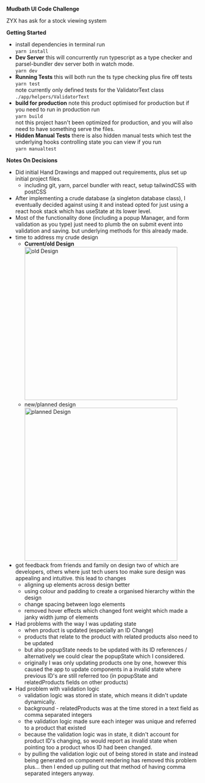 **Mudbath UI Code Challenge**


ZYX has ask for a stock viewing system

**Getting Started**

* install dependencies in terminal run<br/>```yarn install```
* **Dev Server**
  this will concurrently run typescript as a type checker and parsel-bundler dev server both in watch mode.<br/>```yarn dev```
* **Running Tests**
  this will both run the ts type checking plus fire off tests<br/>```yarn test```<br/>
  note currently only defined tests for the ValidatorText class `./app/helpers/ValidatorText`
* **build for production**
  note this product optimised for production but if you need to run in production run<br/>```yarn build```<br/> 
  not this project hasn't been optimized for production, and you will also need to have something serve the files.
* **Hidden Manual Tests**
  there is also hidden manual tests which test the underlying hooks controlling state you can view if you run<br/> ```yarn manualtest```

**Notes On Decisions**

* Did initial Hand Drawings and mapped out requirements, plus set up initial project files.
  * including git, yarn, parcel bundler with react, setup tailwindCSS with postCSS
* After implementing a crude database (a singleton database class), I eventually decided against using it and instead opted for just using a react hook stack which has useState at its lower level.
* Most of the functionality done (including a popup Manager, and form validation as you type) just need to plumb the on submit event into validation and saving. but underlying methods for this already made.
* time to address my crude design
  * **Current/old Design**<br/><img src="readmefiles/olddesign.gif" alt="old Design" width="400"/>
  * new/planned design<br/><img src="readmefiles/planneddesign.gif" alt="planned Design" width="400"/>
* got feedback from friends and family on design two of which are developers, others where just tech users too make sure design was appealing and intuitive. this lead to changes
  * aligning up elements across design better
  * using colour and padding to create a organised hierarchy within the design
  * change spacing between logo elements
  * removed hover effects which changed font weight which made a janky width jump of elements
* Had problems with the way I was updating state
  * when product is updated (especially an ID Change)
  * products that relate to the product with related products also need to be updated
  * but also popupState needs to be updated with its ID references / alternatively we could clear the popupState which I considered.
  * originally I was only updating products one by one, however this caused the app to update components in a invalid state where previous ID's are still referred too (in popupState and relatedProducts fields on other products)
* Had problem with validation logic
  * validation logic was stored in state, which means it didn't update dynamically.
  * background - relatedProducts was at the time stored in a text field as comma separated integers
  * the validation logic made sure each integer was unique and referred to a product that existed
  * because the validation logic was in state, it didn't account for product ID's changing, so would report as invalid state when pointing too a product whos ID had been changed.
  * by pulling the validation logic out of being stored in state and instead being generated on component rendering has removed this problem plus... then I ended up pulling out that method of having comma separated integers anyway.


